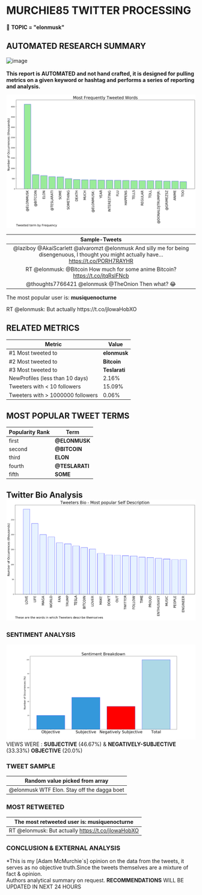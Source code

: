 # MURCHIE85 TWITTER PROCESSING 
&#x1F34E; **TOPIC = "elonmusk"**

## AUTOMATED RESEARCH SUMMARY

![image](https://marketingplatform.google.com/about/static/images/gmp/analytics-smb-benefit.jpg)
<br></br>
<b> This report is AUTOMATED and not hand crafted, it is designed for pulling metrics on a given keyword or hashtag and performs a series of reporting and analysis.</b>



![image](TWEETS.png)



|                **Sample-Tweets**        |
| :-------------: |
| @laziboy @AkaiScarlett @alvaromzt @elonmusk And silly me for being disengenuous, I thought you might actually have… https://t.co/PORH7RAYHR |
| RT @elonmusk: @Bitcoin How much for some anime Bitcoin? https://t.co/itqRslFNcb |
| @thoughts7766421 @elonmusk @TheOnion Then what? 😂 |

The most popular user is: **musiquenocturne**
<div class="alert alert-block alert-danger"> RT @elonmusk: But actually https://t.co/jlowaHobXO</div>

## RELATED METRICS<br>
| Metric | Value |
| ------------- | ------------- |
| #1 Most tweeted to  | **elonmusk** |
| #2 Most tweeted to  | **Bitcoin** |
| #3 Most tweeted to  | **Teslarati** |
| NewProfiles (less than 10 days) | 2.16%  |
| Tweeters with < 10 followers  | 15.09%|
| Tweeters with > 1000000 followers  | 0.06%  |



## MOST POPULAR TWEET TERMS 


| Popularity Rank  | Term |
| ------------- | ------------- |
| first  | **@ELONMUSK**  |
| second  | **@BITCOIN**  |
| third  | **ELON** |
| fourth  | **@TESLARATI**  |
| fifth  | **SOME**  |


## Twitter Bio Analysis![image](BIO.png)
### SENTIMENT ANALYSIS
![image](sentiment.png)
VIEWS WERE : **SUBJECTIVE**  (46.67%) & **NEGATIVELY-SUBJECTIVE** (33.33%) **OBJECTIVE** (20.0%)

### TWEET SAMPLE 
| Random value picked from array |
| ------------- |
|@elonmusk WTF Elon. Stay off the dagga boet |

### MOST RETWEETED 

| The most retweeted user is: **musiquenocturne**  |
| ------------- |
| RT @elonmusk: But actually https://t.co/jlowaHobXO |

### CONCLUSION & EXTERNAL ANALYSIS

*This is my [Adam McMurchie`s] opinion on the data from the tweets, it serves as no objective truth.Since the tweets themselves are a mixture of fact & opinion.<br>
Authors analytical summary on request.
**RECOMMENDATIONS** WILL BE UPDATED IN NEXT  24 HOURS <br>